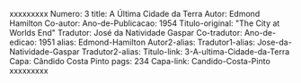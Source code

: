 xxxxxxxxx
Numero: 3
title: A Última Cidade da Terra
Autor: Edmond Hamilton
Co-autor: 
Ano-de-Publicacao: 1954
Titulo-original: "The City at Worlds End"
Tradutor: José da Natividade Gaspar
Co-tradutor: 
Ano-de-edicao: 1951
alias: Edmond-Hamilton
Autor2-alias: 
Tradutor1-alias: Jose-da-Natividade-Gaspar
Tradutor2-alias: 
Titulo-link: 3-A-ultima-Cidade-da-Terra
Capa: Cândido Costa Pinto
pags: 234
Capa-link: Candido-Costa-Pinto
xxxxxxxxx